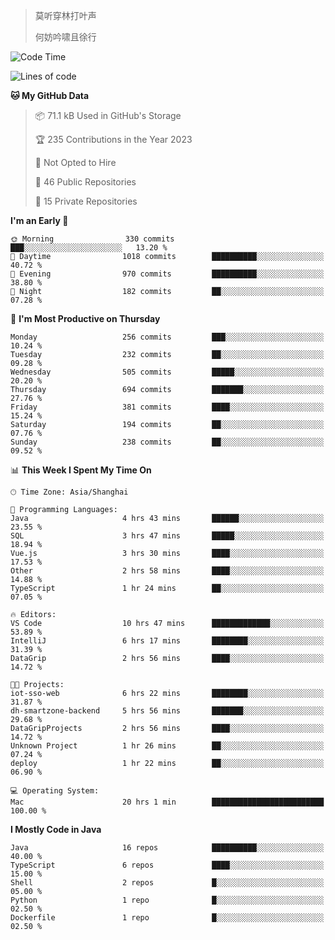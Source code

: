 > 莫听穿林打叶声
> 
> 何妨吟啸且徐行

<!-- ![Github Stats](https://github-readme-stats.vercel.app/api?username=catch6&count_private=true&show_icons=true&theme=gruvbox) -->

<!-- ![Top Langs](https://github-readme-stats.vercel.app/api/top-langs/?username=catch6&layout=compact) -->

<!--START_SECTION:waka-->
![Code Time](http://img.shields.io/badge/Code%20Time-688%20hrs%203%20mins-blue)

![Lines of code](https://img.shields.io/badge/From%20Hello%20World%20I%27ve%20Written-9.3%20million%20lines%20of%20code-blue)

**🐱 My GitHub Data** 

> 📦 71.1 kB Used in GitHub's Storage 
 > 
> 🏆 235 Contributions in the Year 2023
 > 
> 🚫 Not Opted to Hire
 > 
> 📜 46 Public Repositories 
 > 
> 🔑 15 Private Repositories 
 > 
**I'm an Early 🐤** 

```text
🌞 Morning                330 commits         ███░░░░░░░░░░░░░░░░░░░░░░   13.20 % 
🌆 Daytime                1018 commits        ██████████░░░░░░░░░░░░░░░   40.72 % 
🌃 Evening                970 commits         ██████████░░░░░░░░░░░░░░░   38.80 % 
🌙 Night                  182 commits         ██░░░░░░░░░░░░░░░░░░░░░░░   07.28 % 
```
📅 **I'm Most Productive on Thursday** 

```text
Monday                   256 commits         ███░░░░░░░░░░░░░░░░░░░░░░   10.24 % 
Tuesday                  232 commits         ██░░░░░░░░░░░░░░░░░░░░░░░   09.28 % 
Wednesday                505 commits         █████░░░░░░░░░░░░░░░░░░░░   20.20 % 
Thursday                 694 commits         ███████░░░░░░░░░░░░░░░░░░   27.76 % 
Friday                   381 commits         ████░░░░░░░░░░░░░░░░░░░░░   15.24 % 
Saturday                 194 commits         ██░░░░░░░░░░░░░░░░░░░░░░░   07.76 % 
Sunday                   238 commits         ██░░░░░░░░░░░░░░░░░░░░░░░   09.52 % 
```


📊 **This Week I Spent My Time On** 

```text
🕑︎ Time Zone: Asia/Shanghai

💬 Programming Languages: 
Java                     4 hrs 43 mins       ██████░░░░░░░░░░░░░░░░░░░   23.55 % 
SQL                      3 hrs 47 mins       █████░░░░░░░░░░░░░░░░░░░░   18.94 % 
Vue.js                   3 hrs 30 mins       ████░░░░░░░░░░░░░░░░░░░░░   17.53 % 
Other                    2 hrs 58 mins       ████░░░░░░░░░░░░░░░░░░░░░   14.88 % 
TypeScript               1 hr 24 mins        ██░░░░░░░░░░░░░░░░░░░░░░░   07.05 % 

🔥 Editors: 
VS Code                  10 hrs 47 mins      █████████████░░░░░░░░░░░░   53.89 % 
IntelliJ                 6 hrs 17 mins       ████████░░░░░░░░░░░░░░░░░   31.39 % 
DataGrip                 2 hrs 56 mins       ████░░░░░░░░░░░░░░░░░░░░░   14.72 % 

🐱‍💻 Projects: 
iot-sso-web              6 hrs 22 mins       ████████░░░░░░░░░░░░░░░░░   31.87 % 
dh-smartzone-backend     5 hrs 56 mins       ███████░░░░░░░░░░░░░░░░░░   29.68 % 
DataGripProjects         2 hrs 56 mins       ████░░░░░░░░░░░░░░░░░░░░░   14.72 % 
Unknown Project          1 hr 26 mins        ██░░░░░░░░░░░░░░░░░░░░░░░   07.24 % 
deploy                   1 hr 22 mins        ██░░░░░░░░░░░░░░░░░░░░░░░   06.90 % 

💻 Operating System: 
Mac                      20 hrs 1 min        █████████████████████████   100.00 % 
```

**I Mostly Code in Java** 

```text
Java                     16 repos            ██████████░░░░░░░░░░░░░░░   40.00 % 
TypeScript               6 repos             ████░░░░░░░░░░░░░░░░░░░░░   15.00 % 
Shell                    2 repos             █░░░░░░░░░░░░░░░░░░░░░░░░   05.00 % 
Python                   1 repo              █░░░░░░░░░░░░░░░░░░░░░░░░   02.50 % 
Dockerfile               1 repo              █░░░░░░░░░░░░░░░░░░░░░░░░   02.50 % 
```




<!--END_SECTION:waka-->
